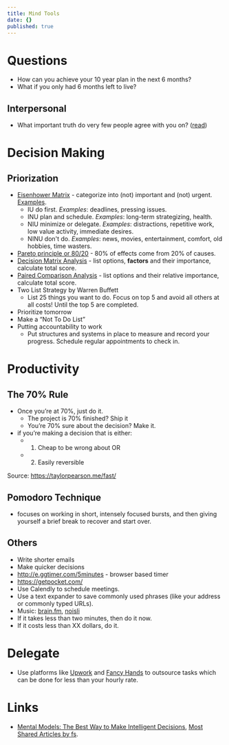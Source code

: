 ```yaml
---
title: Mind Tools
date: {}
published: true
---
```


# Questions

* How can you achieve your 10 year plan in the next 6 months?
* What if you only had 6 months left to live?

## Interpersonal

* What important truth do very few people agree with you on? ([read](https://fs.blog/2015/11/the-single-best-interview-question-you-can-ask/))

# Decision Making

## Priorization

* [Eisenhower Matrix](http://www.eisenhower.me/eisenhower-matrix/) - categorize into (not) important and (not) urgent. [Examples](http://www.planetofsuccess.com/blog/2015/stephen-coveys-time-management-matrix-explained/).
  * IU do first. _Examples_: deadlines, pressing issues.
  * INU plan and schedule. _Examples_: long-term strategizing, health.
  * NIU minimize or delegate. _Examples_: distractions, repetitive work, low value activity, immediate desires.
  * NINU don't do. _Examples_: news, movies, entertainment, comfort, old hobbies, time wasters.
* [Pareto principle or 80/20](https://en.wikipedia.org/wiki/Pareto_principle) - 80% of effects come from 20% of causes.
* [Decision Matrix Analysis](https://www.mindtools.com/pages/article/newTED_03.htm) - list options, **factors** and their importance, calculate total score.
* [Paired Comparison Analysis](https://www.mindtools.com/pages/article/newTED_02.htm) - list options and their relative importance, calculate total score.
* Two List Strategy by Warren Buffett
  * List 25 things you want to do. Focus on top 5 and avoid all others at all costs! Until the top 5 are completed.
* Prioritize tomorrow
* Make a “Not To Do List”
* Putting accountability to work
  * Put structures and systems in place to measure and record your progress. Schedule regular appointments to check in.

# Productivity

## The 70% Rule

* Once you’re at 70%, just do it.
  * The project is 70% finished? Ship it
  * You’re 70% sure about the decision? Make it.
* if you’re making a decision that is either:
  * 1. Cheap to be wrong about OR
  * 2. Easily reversible
  
Source: https://taylorpearson.me/fast/

## Pomodoro Technique

* focuses on working in short, intensely focused bursts, and then giving yourself a brief break to recover and start over.

## Others

* Write shorter emails
* Make quicker decisions
* http://e.ggtimer.com/5minutes - browser based timer
* https://getpocket.com/
* Use Calendly to schedule meetings.
* Use a text expander to save commonly used phrases (like your address or commonly typed URLs).
* Music: [brain.fm](https://www1.brain.fm), [noisli](https://www.noisli.com/)
* If it takes less than two minutes, then do it now.
* If it costs less than XX dollars, do it.

# Delegate

* Use platforms like [Upwork](https://www.upwork.com/) and [Fancy Hands](https://www.fancyhands.com/) to outsource tasks which can be done for less than your hourly rate.

# Links

* [Mental Models: The Best Way to Make Intelligent Decisions](https://fs.blog/mental-models/), [Most Shared Articles by fs](https://fs.blog/best-articles/).
